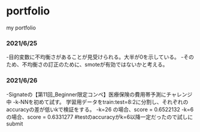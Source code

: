 # portfolio
my portfolio

### 2021/6/25
-目的変数に不均衡さがあることが見受けられる。大半が0を示している。
 -そのため、不均衡さの訂正のために、smoteが有効ではないかと考える。

### 2021/6/26
-Signateの【第11回_Beginner限定コンペ】医療保険の費用帯予測にチャレンジ中
 -k-NNを初めて試す。 学習用データをtrain:test=8:2に分割し、それぞれのaccuracyの差が低いkで検証をする。
  -k=26 の場合、score = 0.6522132
  -k=6 の場合、score = 0.6331277 #testのaccuracyがk=6以降一定だったので試しにsubmit
